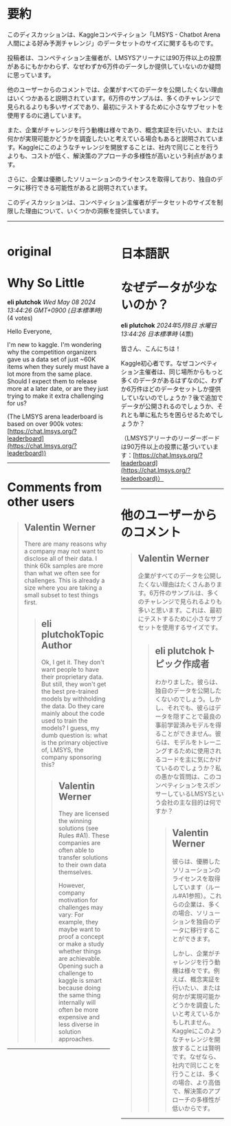 # 要約 
このディスカッションは、Kaggleコンペティション「LMSYS - Chatbot Arena 人間による好み予測チャレンジ」のデータセットのサイズに関するものです。

投稿者は、コンペティション主催者が、LMSYSアリーナには90万件以上の投票があるにもかかわらず、なぜわずか6万件のデータしか提供していないのか疑問に思っています。

他のユーザーからのコメントでは、企業がすべてのデータを公開したくない理由はいくつかあると説明されています。6万件のサンプルは、多くのチャレンジで見られるよりも多いサイズであり、最初にテストするために小さなサブセットを使用するのに適しています。

また、企業がチャレンジを行う動機は様々であり、概念実証を行いたい、または何かが実現可能かどうかを調査したいと考えている場合もあると説明されています。Kaggleにこのようなチャレンジを開放することは、社内で同じことを行うよりも、コストが低く、解決策のアプローチの多様性が高いという利点があります。

さらに、企業は優勝したソリューションのライセンスを取得しており、独自のデータに移行できる可能性があると説明されています。

このディスカッションは、コンペティション主催者がデータセットのサイズを制限した理由について、いくつかの洞察を提供しています。


---


<style>
.column-left{
  float: left;
  width: 47.5%;
  text-align: left;
}
.column-right{
  float: right;
  width: 47.5%;
  text-align: left;
}
.column-one{
  float: left;
  width: 100%;
  text-align: left;
}
</style>


<div class="column-left">

# original

# Why So Little

**eli plutchok** *Wed May 08 2024 13:44:26 GMT+0900 (日本標準時)* (4 votes)

Hello Everyone, 

I'm new to kaggle. I'm wondering why the competition organizers gave us a data set of just ~60K items when they surely must have a lot more from the same place. Should I expect them to release more at a later date, or are they just trying to make it extra challenging for us?

(The LMSYS arena leaderboard is based on over 900k votes: [https://chat.lmsys.org/?leaderboard](https://chat.lmsys.org/?leaderboard))



---

 # Comments from other users

> ## Valentin Werner
> 
> There are many reasons why a company may not want to disclose all of their data. I think 60k samples are more than what we often see for challenges. This is already a size where you are taking a small subset to test things first.
> 
> 
> 
> > ## eli plutchokTopic Author
> > 
> > Ok, I get it. They don't want people to have their proprietary data. But still, they won't get the best pre-trained models by withholding the data. Do they care mainly about the code used to train the models? I guess, my dumb question is: what is the primary objective of, LMSYS, the company sponsoring this? 
> > 
> > 
> > 
> > > ## Valentin Werner
> > > 
> > > They are licensed the winning solutions (see Rules #A1). These companies are often able to transfer solutions to their own data themselves. 
> > > 
> > > However, company motivation for challenges may vary: For example, they maybe want to proof a concept or make a study whether things are achievable. Opening such a challenge to kaggle is smart because doing the same thing internally will often be more expensive and less diverse in solution approaches.
> > > 
> > > 
> > > 


---



</div>
<div class="column-right">

# 日本語訳

# なぜデータが少ないのか？
**eli plutchok** *2024年5月8日 水曜日 13:44:26 日本標準時* (4票)

皆さん、こんにちは！

Kaggle初心者です。なぜコンペティション主催者は、同じ場所からもっと多くのデータがあるはずなのに、わずか6万件ほどのデータセットしか提供していないのでしょうか？後で追加でデータが公開されるのでしょうか、それとも単に私たちを困らせるためでしょうか？

（LMSYSアリーナのリーダーボードは90万件以上の投票に基づいています：[https://chat.lmsys.org/?leaderboard](https://chat.lmsys.org/?leaderboard)）

---
# 他のユーザーからのコメント
> ## Valentin Werner
> 
> 企業がすべてのデータを公開したくない理由はたくさんあります。6万件のサンプルは、多くのチャレンジで見られるよりも多いと思います。これは、最初にテストするために小さなサブセットを使用するサイズです。
> 
> 
> 
> > ## eli plutchokトピック作成者
> > 
> > わかりました。彼らは、独自のデータを公開したくないのでしょう。しかし、それでも、彼らはデータを隠すことで最良の事前学習済みモデルを得ることができません。彼らは、モデルをトレーニングするために使用されるコードを主に気にかけているのでしょうか？私の愚かな質問は、このコンペティションをスポンサーしているLMSYSという会社の主な目的は何ですか？
> > 
> > 
> > 
> > > ## Valentin Werner
> > > 
> > > 彼らは、優勝したソリューションのライセンスを取得しています（ルール#A1参照）。これらの企業は、多くの場合、ソリューションを独自のデータに移行することができます。
> > > 
> > > しかし、企業がチャレンジを行う動機は様々です。例えば、概念実証を行いたい、または何かが実現可能かどうかを調査したいと考えているかもしれません。Kaggleにこのようなチャレンジを開放することは賢明です。なぜなら、社内で同じことを行うことは、多くの場合、より高価で、解決策のアプローチの多様性が低いからです。
> > > 
> > > 
> > > 
--- 



</div>